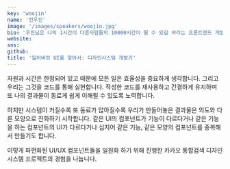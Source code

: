 ```yaml
---
key: 'woojin'
name: '전우진'
image: '/images/speakers/woojin.jpg'
bio: '우진님은 나의 1시간이 다른사람들의 10000시간이 될 수 있길 바라는 프론트엔드 개발자입니다. 현재는 카카오 엔터프라이즈에서 통합검색 프론트엔드를 개발하고 있습니다. 가능한 짧고 간단하게 개발하도록 노력합니다.'
website:
sns:
github:
title: '잃어버린 UI를 찾아서: 디자인시스템 개발기'
---
```


자원과 시간은 한정되어 있고 때문에 모든 일은 효율성을 중요하게 생각합니다. 그리고 우리는 그것을 코드를 통해 실현합니다. 작성한 코드를 재사용하고 간결하게 유지하며 또 나의 결과물이 동료게 쉽게 이해될 수 있도록 노력합니다.

하지만 시스템이 커질수록 또 동료가 많아질수록 우리가 만들어놓은 결과물은 의도와 다른 모양으로 진화하기 시작합니다. 같은 UI의 컴포넌트가 기능이 다르다거나 같은 기능을 하는 컴포넌트의 UI가 다르다거나 심지어 같은 기능, 같은 모양의 컴포넌트를 중복해서 만들기도 합니다.

이렇게 파편화된 UI/UX 컴포넌트들을 일원화 하기 위해 진행한 카카오 통합검색 디자인시스템 프로젝트의 경험을 나눕니다.
